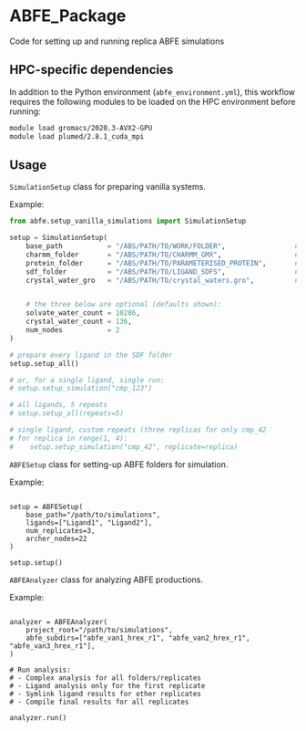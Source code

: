 # ABFE_Package
Code for setting up and running replica ABFE simulations

## HPC-specific dependencies

In addition to the Python environment (`abfe_environment.yml`), this workflow requires the following modules to be loaded on the HPC environment before running:

```bash
module load gromacs/2020.3-AVX2-GPU
module load plumed/2.8.1_cuda_mpi
```

## Usage

`SimulationSetup` class for preparing vanilla systems.

Example:
```python
from abfe.setup_vanilla_simulations import SimulationSetup

setup = SimulationSetup(
    base_path           = "/ABS/PATH/TO/WORK/FOLDER",                 # e.g. "/home/user/projects/a2a_run"
    charmm_folder       = "/ABS/PATH/TO/CHARMM_GMX",                  # …/system_setup/charmm/charmm_gmx
    protein_folder      = "/ABS/PATH/TO/PARAMETERISED_PROTEIN",       # …/protein_prep/protein_param
    sdf_folder          = "/ABS/PATH/TO/LIGAND_SDFS",                 # folder full of *.sdf
    crystal_water_gro   = "/ABS/PATH/TO/crystal_waters.gro",          # the file you merge in


    # the three below are optional (defaults shown):
    solvate_water_count = 10286,
    crystal_water_count = 136,
    num_nodes           = 2
)

# prepare every ligand in the SDF folder
setup.setup_all()

# or, for a single ligand, single run:
# setup.setup_simulation("cmp_123")

# all ligands, 5 repeats
# setup.setup_all(repeats=5)

# single ligand, custom repeats (three replicas for only cmp_42
# for replica in range(1, 4):
#    setup.setup_simulation("cmp_42", replicate=replica)
```

`ABFESetup` class for setting-up ABFE folders for simulation.

Example:
```from abfe.abfe_setup import ABFESetup

setup = ABFESetup(
    base_path="/path/to/simulations",
    ligands=["Ligand1", "Ligand2"],
    num_replicates=3,
    archer_nodes=22
)

setup.setup()
```



`ABFEAnalyzer` class for analyzing ABFE productions.

Example:
```from abfe_package.abfe_analyzer import ABFEAnalyzer

analyzer = ABFEAnalyzer(
    project_root="/path/to/simulations",
    abfe_subdirs=["abfe_van1_hrex_r1", "abfe_van2_hrex_r1", "abfe_van3_hrex_r1"],
)

# Run analysis:
# - Complex analysis for all folders/replicates
# - Ligand analysis only for the first replicate
# - Symlink ligand results for other replicates
# - Compile final results for all replicates

analyzer.run()
```
